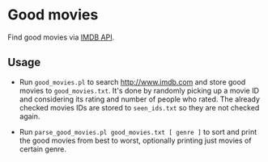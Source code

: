 # Good movies

Find good movies via [IMDB API](http://imdbapi.org/).

## Usage

* Run `good_movies.pl` to search <http://www.imdb.com> and store good movies to
`good_movies.txt`. It's done by randomly picking up a movie ID and
considering its rating and number of people who rated. The already checked
movies IDs are stored to `seen_ids.txt` so they are not checked again.

* Run `parse_good_movies.pl good_movies.txt [ genre ]` to sort and print the
good movies from best to worst, optionally printing just movies of certain
genre.

